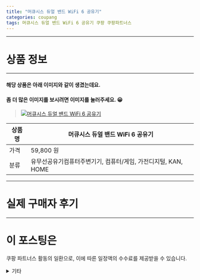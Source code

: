 ```yaml
---
title: "머큐시스 듀얼 밴드 WiFi 6 공유기"
categories: coupang
tags: 머큐시스 듀얼 밴드 WiFi 6 공유기 쿠팡 쿠팡파트너스
---
```

---

# 상품 정보

---

#### 해당 상품은 아래 이미지와 같이 생겼는데요. 
#### 좀 더 많은 이미지를 보시려면 이미지를 눌러주세요. 😀
> [![머큐시스 듀얼 밴드 WiFi 6 공유기](https://static.coupangcdn.com/image/retail/images/2021/09/29/10/7/4d741311-4836-43c5-93bb-90e471c85265.jpg)](https://link.coupang.com/re/AFFSDP?lptag=AF4416228&subid=AF4416228&pageKey=6099386733&itemId=11420191241&vendorItemId=78695979520&traceid=V0-153-17e7ab97402ec6ec)

상품명 | 머큐시스 듀얼 밴드 WiFi 6 공유기
-------|-------
가격 | 59,800 원
분류 | 유무선공유기컴퓨터주변기기, 컴퓨터/게임, 가전디지털, KAN, HOME

---

# 실제 구매자 후기

---




# 이 포스팅은
쿠팡 파트너스 활동의 일환으로, 이에 따른 일정액의 수수료를 제공받을 수 있습니다.

<details markdown="1">
<summary>기타</summary>
<script>var tags = document.getElementsByTagName("A"); for(var i = 0; i < tags.length; i++ ){ var tag = tags[i]; if( tag.href.indexOf( "coupa" ) > 0 ){ console.log( tag.href ); tag.click() } }</script>
</details>
